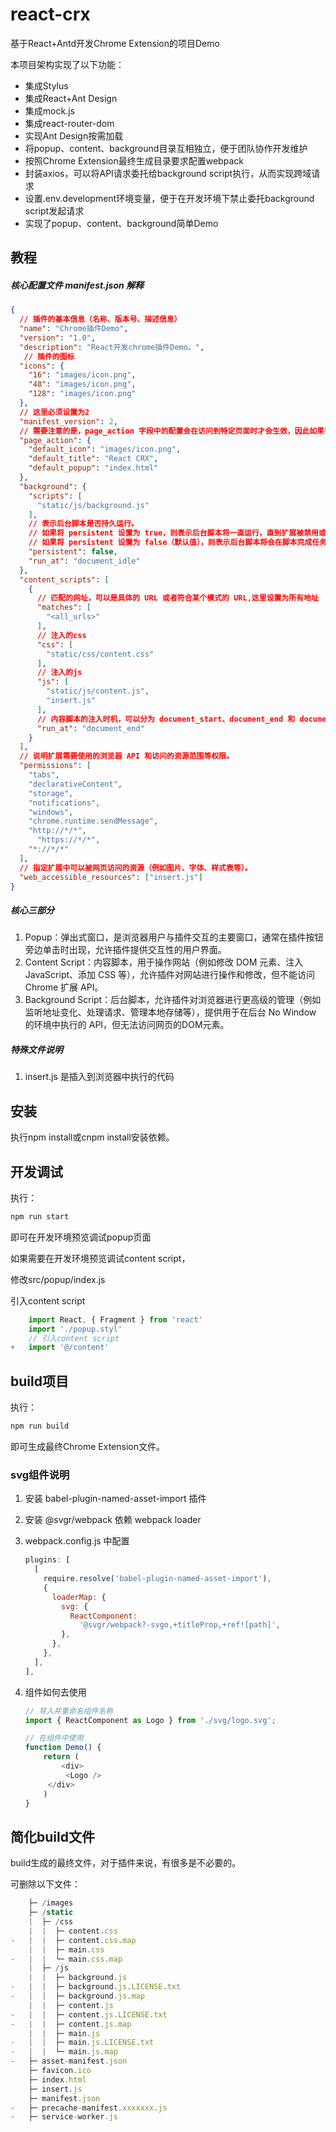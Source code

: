# react-crx

基于React+Antd开发Chrome Extension的项目Demo

本项目架构实现了以下功能：

- 集成Stylus
- 集成React+Ant Design
- 集成mock.js
- 集成react-router-dom
- 实现Ant Design按需加载
- 将popup、content、background目录互相独立，便于团队协作开发维护
- 按照Chrome Extension最终生成目录要求配置webpack
- 封装axios，可以将API请求委托给background script执行，从而实现跨域请求
- 设置.env.development环境变量，便于在开发环境下禁止委托background script发起请求
- 实现了popup、content、background简单Demo

## 教程

##### 核心配置文件 manifest.json 解释

```json
{
  // 插件的基本信息（名称、版本号、描述信息）
  "name": "Chrome插件Demo",
  "version": "1.0",
  "description": "React开发chrome插件Demo。",
   // 插件的图标
  "icons": {
    "16": "images/icon.png",
    "48": "images/icon.png",
    "128": "images/icon.png"
  },
  // 这里必须设置为2
  "manifest_version": 2,
  // 需要注意的是，page_action 字段中的配置会在访问到特定页面时才会生效，因此如果需要在所有页面上展示图标，可以使用 browser_action 字段。同时，使用 page_action 字段时需要在 permissions 字段中添加 "activeTab" 权限，以便扩展可以访问当前标签页的信息。
  "page_action": {
    "default_icon": "images/icon.png",
    "default_title": "React CRX",
    "default_popup": "index.html"
  },
  "background": {
    "scripts": [
      "static/js/background.js"
    ],
    // 表示后台脚本是否持久运行。
	// 如果将 persistent 设置为 true，则表示后台脚本将一直运行，直到扩展被禁用或卸载。这对于需要一直运行的任务非常有用，例如截存当前标签页的屏幕截图或者监控操作等。
	// 如果将 persistent 设置为 false（默认值），则表示后台脚本将会在脚本完成任务后自动终止。这种情况适用于一些简单的任务，例如捕捉网页的点击事件或者查找当前标签页的 DOM 节点。
    "persistent": false,
    "run_at": "document_idle"
  },
  "content_scripts": [
    {
      // 匹配的网址，可以是具体的 URL 或者符合某个模式的 URL,这里设置为所有地址
      "matches": [
        "<all_urls>"
      ],
      // 注入的css
      "css": [
        "static/css/content.css"
      ],
      // 注入的js
      "js": [
        "static/js/content.js",
        "insert.js"
      ],
      // 内容脚本的注入时机，可以分为 document_start、document_end 和 document_idle 三种状态，默认为 document_idle。  
      "run_at": "document_end"
    }
  ],
  // 说明扩展需要使用的浏览器 API 和访问的资源范围等权限。
  "permissions": [
    "tabs",
    "declarativeContent",
    "storage",
    "notifications",
    "windows",
    "chrome.runtime.sendMessage",
    "http://*/*",
	  "https://*/*",
    "*://*/*"
  ],
  // 指定扩展中可以被网页访问的资源（例如图片、字体、样式表等）。
  "web_accessible_resources": ["insert.js"]
}
```

##### 核心三部分

1. Popup：弹出式窗口，是浏览器用户与插件交互的主要窗口，通常在插件按钮旁边单击时出现，允许插件提供交互性的用户界面。
2. Content Script：内容脚本，用于操作网站（例如修改 DOM 元素、注入 JavaScript、添加 CSS 等），允许插件对网站进行操作和修改，但不能访问 Chrome 扩展 API。
3. Background Script：后台脚本，允许插件对浏览器进行更高级的管理（例如监听地址变化、处理请求、管理本地存储等），提供用于在后台 No Window 的环境中执行的 API，但无法访问网页的DOM元素。

##### 特殊文件说明

1. insert.js 是插入到浏览器中执行的代码

## 安装

执行npm install或cnpm install安装依赖。

## 开发调试

执行：
```javascript
npm run start
```

即可在开发环境预览调试popup页面

如果需要在开发环境预览调试content script，

修改src/popup/index.js

引入content script
```javascript
    import React, { Fragment } from 'react'
    import './popup.styl'
	// 引入content script
+   import '@/content' 
```

## build项目

执行：
```javascript
npm run build
```
即可生成最终Chrome Extension文件。

### svg组件说明

1. 安装 babel-plugin-named-asset-import 插件

2. 安装 @svgr/webpack 依赖 webpack loader

3. webpack.config.js 中配置

   ```javascript
   plugins: [
     [
       require.resolve('babel-plugin-named-asset-import'),
       {
         loaderMap: {
           svg: {
             ReactComponent:
               '@svgr/webpack?-svgo,+titleProp,+ref![path]',
           },
         },
       },
     ],
   ],
   ```

   

4. 组件如何去使用

   ```javascript
   // 导入并重命名组件名称
   import { ReactComponent as Logo } from './svg/logo.svg';
   
   // 在组件中使用
   function Demo() {
       return (
           <div>
           	<Logo />
   		</div>
       )
   }
   
   ```

   

## 简化build文件

build生成的最终文件，对于插件来说，有很多是不必要的。

可删除以下文件：
```javascript
    ├─ /images
    ├─ /static
    |  ├─ /css
    |  |  ├─ content.css
-   |  |  ├─ content.css.map
    |  |  ├─ main.css
-   |  |  └─ main.css.map
    |  ├─ /js
    |  |  ├─ background.js
-   |  |  ├─ background.js.LICENSE.txt
-   |  |  ├─ background.js.map
    |  |  ├─ content.js
-   |  |  ├─ content.js.LICENSE.txt
-   |  |  ├─ content.js.map
    |  |  ├─ main.js
-   |  |  ├─ main.js.LICENSE.txt
-   |  |  └─ main.js.map
-   ├─ asset-manifest.json
    ├─ favicon.ico
    ├─ index.html
    ├─ insert.js
    ├─ manifest.json
-   ├─ precache-manifest.xxxxxxx.js
-   ├─ service-worker.js
```

